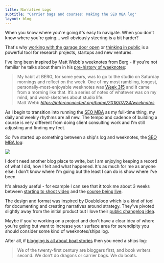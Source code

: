 ```yaml
---
title: Narrative Logs
subtitle: "Carrier bags and courses: Making the SEO MBA log"
layout: blog
---
```


When you know where you're going it's easy to navigate. When you don't know where you're going... well obviously steering is a bit harder?

That's why [working with the garage door open](https://notes.andymatuschak.org/About_these_notes?stackedNotes=z21cgR9K3UcQ5a7yPsj2RUim3oM2TzdBByZu) or [thinking in public](https://sepiabrown.github.io/2020/07/23/thinking-in-public/) is a powerful tool for research projects, startups and new ventures.

I've long been inspired by Matt Webb's weeknotes from Berg - if you're not familiar he talks about them in his [pre-history of weeknotes](https://interconnected.org/home/2018/07/24/weeknotes):

<blockquote class="quoteback" darkmode="" data-title="A%20pre-history%20of%20weeknotes" data-author="Matt Webb" cite="https://interconnected.org/home/2018/07/24/weeknotes">
My habit at BERG, for some years, was to go to the studio on Saturday mornings and reflect on the week. One of my most rambling, longest, personally-most-enjoyable weeknotes was <a href="http://berglondon.com/blog/2011/06/21/week-315/" target="_blank" rel="noopener">Week 315</a> and it came from a morning like that. It’s a series of notes of whatever was on my mind, and word-sketches about studio life.
<footer>Matt Webb <cite><a href="https://interconnected.org/home/2018/07/24/weeknotes">https://interconnected.org/home/2018/07/24/weeknotes</a></cite></footer>
</blockquote>
<script note="" src="https://cdn.jsdelivr.net/gh/Blogger-Peer-Review/quotebacks@1/quoteback.js"></script>

As I begin to transition into running the [SEO MBA](https://seomba.com/) as my full-time thing, my daily and weekly rhythms are all new. The tempo and cadence of building a course is very different from doing client consulting work and I'm still adjusting and finding my feet.

So I've started up something between a ship's log and weeknotes, the [SEO MBA log](https://seomba.com/log/):

![](/images/seomba-log.png)

I don't need another blog place to write, but I am enjoying keeping a record of what I did, how I felt and what happened. It's as much for me as anyone else. I don't know where I'm going but the least I can do is show where I've been.

It's already useful - for example I can see that it took me about 3 weeks between [starting to shoot video](https://seomba.com/log/#2021-10-11) and the [course being live](https://seomba.com/log/#2021-11-03).

The design and format was inspired by [Doubleloop](https://doubleloop.app) which is a kind of tool for documenting and creating narratives around strategy. They've pivoted slightly away from the initial product but I love their [public changelog idea](https://app.doubleloop.app/p/DoubleLoop/440).

Maybe if you're working on a project and don't have a clear idea of where you're going but want to increase your surface area for serendipity you should consider some kind of weeknotes/ships log.

After all, if [blogging is all about boat stories](https://www.ribbonfarm.com/2018/01/09/boat-stories/) then you need a ships log:

> We of the twenty-first century are bloggers first, and book writers second. We don’t do dragons or carrier bags. We do boats.

